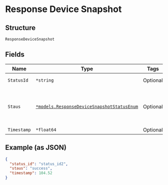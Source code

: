 
# Response Device Snapshot

## Structure

`ResponseDeviceSnapshot`

## Fields

| Name | Type | Tags | Description |
|  --- | --- | --- | --- |
| `StatusId` | `*string` | Optional | the internal status id |
| `Staus` | [`*models.ResponseDeviceSnapshotStatusEnum`](../../doc/models/response-device-snapshot-status-enum.md) | Optional | enum: `error`, `inprogress`, `scheduled`, `starting`, `success` |
| `Timestamp` | `*float64` | Optional | - |

## Example (as JSON)

```json
{
  "status_id": "status_id2",
  "staus": "success",
  "timestamp": 104.52
}
```


